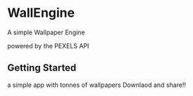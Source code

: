 # WallEngine

A simple Wallpaper Engine

powered by the PEXELS API

## Getting Started
a simple app with tonnes of wallpapers 
Downlaod and share!!

